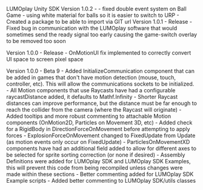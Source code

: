 LUMOplay Unity SDK
Version 1.0.2 -
	- fixed double event system on Ball Game
	- using white material for balls so it is easier to switch to URP
	- Created a package to be able to import via GIT url
Version 1.0.1 - Release
	- Fixed bug in communication with the LUMOplay software that would sometimes send the ready signal too early causing the game-switch overlay to be removed too soon

Version 1.0.0 - Release
	- OnMotionUI fix implemented to correctly convert UI space to screen pixel space

Version 1.0.0 - Beta 9
	- Added InitializeCommunication component that can be added in games that don't have motion detection (mouse, touch, controller, etc). This will allow the communications sockets to be initialized.
	- All Motion components that use Raycasts have had a configurable raycastDistance added, it defaults to Mathf.Infinity
		- Shorter Raycast distances can improve performance, but the distance must be far enough to reach the collider from the camera (where the Raycast will originate)
	- Added tooltips and more robust commenting to attachable Motion components (OnMotion2D, Particles on Movement 3D, etc)
	- Added check for a RigidBody in DirectionForceOnMovement before attempting to apply forces
	- ExplosionForceOnMovement changed to FixedUpdate from Update (as motion events only occur on FixedUpdate)
	- ParticlesOnMovementXD components have had an additional field added to allow for different axes to be selected for sprite sorting correction (or none if desired)
	- Assembly Definitions were added for LUMOplay SDK and LUMOplay SDK Examples, this will prevent this code from being recompiled unless changes were made within these sections
	- Better commenting added for LUMOplay SDK Example scripts
	- Added better commenting to LUMOplay SDK/utils classes
